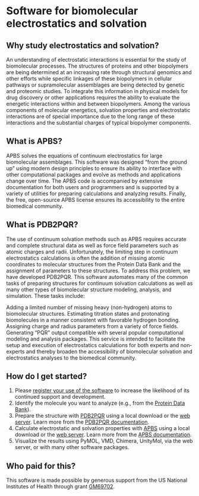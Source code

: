 # Software for biomolecular electrostatics and solvation

## Why study electrostatics and solvation?

An understanding of electrostatic interactions is essential for the study of biomolecular processes. The structures of proteins and other biopolymers are being determined at an increasing rate through structural genomics and other efforts while specific linkages of these biopolymers in cellular pathways or supramolecular assemblages are being detected by genetic and proteomic studies. To integrate this information in physical models for drug discovery or other applications requires the ability to evaluate the energetic interactions within and between biopolymers. Among the various components of molecular energetics, solvation properties and electrostatic interactions are of special importance due to the long range of these interactions and the substantial charges of typical biopolymer components.

## What is APBS?

APBS solves the equations of continuum electrostatics for large biomolecular assemblages. This software was designed “from the ground up” using modern design principles to ensure its ability to interface with other computational packages and evolve as methods and applications change over time. The APBS code is accompanied by extensive documentation for both users and programmers and is supported by a variety of utilities for preparing calculations and analyzing results. Finally, the free, open-source APBS license ensures its accessibility to the entire biomedical community.

## What is PDB2PQR?

The use of continuum solvation methods such as APBS requires accurate and complete structural data as well as force field parameters such as atomic charges and radii. Unfortunately, the limiting step in continuum electrostatics calculations is often the addition of missing atomic coordinates to molecular structures from the Protein Data Bank and the assignment of parameters to these structures. To address this problem, we have developed PDB2PQR. This software automates many of the common tasks of preparing structures for continuum solvation calculations as well as many other types of biomolecular structure modeling, analysis, and simulation. These tasks include:

Adding a limited number of missing heavy (non-hydrogen) atoms to biomolecular structures.
Estimating titration states and protonating biomolecules in a manner consistent with favorable hydrogen bonding.
Assigning charge and radius parameters from a variety of force fields.
Generating “PQR” output compatible with several popular computational modeling and analysis packages.
This service is intended to facilitate the setup and execution of electrostatics calculations for both experts and non-experts and thereby broaden the accessibility of biomolecular solvation and electrostatics analyses to the biomedical community.

## How do I get started?

1. Please [register your use of the software](http://eepurl.com/by4eQr) to increase the likelihood of its continued support and development.
2. Identify the molecule you want to analyze (e.g., from the [Protein Data Bank](https://www.rcsb.org/)).
3. Prepare the structure with [PDB2PQR](https://github.com/Electrostatics/pdb2pqr) using a local download or the [web server](http://server.poissonboltzmann.org). Learn more from the [PDB2PQR documentation](https://pdb2pqr.readthedocs.io).
4. Calculate electrostatic and solvation properties with [APBS](https://github.com/Electrostatics/apbs) using a local download or the [web server](http://server.poissonboltzmann.org).  Learn more from the [APBS documentation](https://apbs.readthedocs.io).
5. Visualize the results using PyMOL, VMD, Chimera, UnityMol, via the web server, or with many other software packages.

## Who paid for this?

This software is made possible by generous support from the US National Institutes of Health through grant [GM69702](https://pubmed.ncbi.nlm.nih.gov/?term=R01+GM069702%2FGM%2FNIGMS+NIH+HHS%2FUnited+States%5BGrant+Number%5D).

